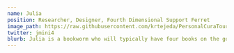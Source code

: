 ```yaml
---
name: Julia 
position: Researcher, Designer, Fourth Dimensional Support Ferret
image_path: https://raw.githubusercontent.com/krtejeda/PersonalCuraTour/gh-pages/img/IMG_1792.jpg
twitter: jmini4
blurb: Julia is a bookworm who will typically have four books on the go.
---
```

